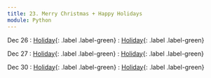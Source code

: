 ```yaml
---
title: 23. Merry Christmas + Happy Holidays
module: Python
---
```


Dec 26
: [Holiday](){: .label .label-green}
  : [Holiday](){: .label .label-green}

Dec 27
: [Holiday](){: .label .label-green}
  : [Holiday](){: .label .label-green}

Dec 30
: [Holiday](){: .label .label-green}
  : [Holiday](){: .label .label-green}
